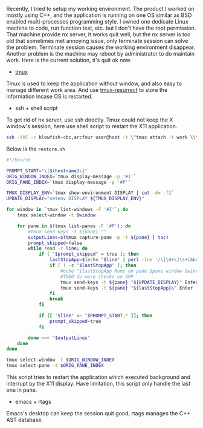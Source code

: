 <!--
.. title: Restore workspace
.. slug: restore-work-space
.. date: 2017-03-02
.. tags: 
.. category: 
.. link: 
.. description: 
.. type: text
-->


Recently, I tried to setup my working environment. The product I worked on mostly using C++, and the application is running on one OS similar as BSD enabled multi-processes programming style. I owned one dedicate Linux machine to code, run function test, etc. but I don't have the root permission. That machine provide nx server, it works quit well, but the nx server is too old that sometimes met annoying issue, only terminate session can solve the problem. Terminate session causes the working environment disappear. Another problem is the machine may reboot by administrator to do maintain work. Here is the current solution, it's quit ok now.

* [tmux](https://tmux.github.io/)

Tmux is used to keep the application without window, and also easy to manage different work area. And use [tmux-resurrect](https://github.com/tmux-plugins/tmux-resurrect) to store the information incase OS is restarted.

* ssh + shell script

To get rid of nx server, use ssh directly. Tmux could not keep the X window's session, here use shell script to restart the X11 application.

```bash
ssh -YXC -c blowfish-cbc,arcfour user@host -t \"tmux attach -t work \\\\; split-window ~/bin/restore.sh\""
```

Below is the `restore.sh`


```bash
#!/bin/sh

PROMPT_START="\[$(hostname)\]"
ORIG_WINDOW_INDEX=`tmux display-message -p '#I'`
ORIG_PANE_INDEX=`tmux display-message -p '#P'`

TMUX_DISPLAY_ENV=`tmux show-environment DISPLAY | cut -d= -f2`
UPDATE_DISPLAY="setenv DISPLAY ${TMUX_DISPLAY_ENV}"

for window in `tmux list-windows -F '#I'`; do
    tmux select-window -t $window

    for pane in $(tmux list-panes -F '#P'); do
        #tmux send-keys -t ${pane} ""
        outputLines=$(tmux capture-pane -p -t ${pane} | tac)
        prompt_skipped=false
        while read -r line; do
            if [ "$prompt_skipped" = true ]; then
                lastStopApp=$(echo "$line" | perl -lne '/\[\d+\]\s+(Abort|Done|Exit\s+\d+)\s+(.*)$/ && print $2')
                if [ ! -z "$lastStopApp" ]; then
                    #echo "$lastStopApp Runs on pane $pane window $window" >> ~/start.log
                    #TODO do more checks on APP
                    tmux send-keys -t ${pane} "${UPDATE_DISPLAY}" Enter
                    tmux send-keys -t ${pane} "${lastStopApp}&" Enter
                fi
                break
            fi

            if [[ "$line" =~ ^$PROMPT_START.* ]]; then
                prompt_skipped=true
            fi

        done <<< "$outputLines"
    done
done

tmux select-window -t $ORIG_WINDOW_INDEX
tmux select-pane -t $ORIG_PANE_INDEX
```

This script tries to restart the application which executed background and interrupt by the X11 display. Have limitation, this script only handle the last one in pane.

* emacs + rtags

Emacs's desktop can keep the session quit good, rtags manages the C++ AST database.